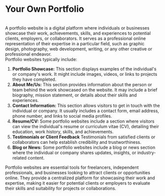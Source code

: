 # Your Own Portfolio
<br>
A portfolio website is a digital platform where individuals or businesses showcase their work, achievements, skills, and experiences to potential clients, employers, or collaborators. It serves as a professional online representation of their expertise in a particular field, such as graphic design, photography, web development, writing, or any other creative or professional endeavor.
<br>
Portfolio websites typically include:
<br>
<ol>
<li><b>Portfolio Showcase:</b> This section displays examples of the individual's or company's work. It might include images, videos, or links to projects they have completed.</li>
<li><b>About Me/Us:</b> This section provides information about the person or team behind the work showcased on the website. It may include a brief biography, mission statement, or details about their skills and experiences.</li>
<li><b>Contact Information:</b> This section allows visitors to get in touch with the individual or company. It usually includes a contact form, email address, phone number, and links to social media profiles.</li>
<li><b>Resume/CV:</b> Some portfolio websites include a section where visitors can view the individual's resume or curriculum vitae (CV), detailing their education, work history, skills, and achievements.</li>
<li><b>Testimonials or Client Feedback</b> Testimonials from satisfied clients or collaborators can help establish credibility and trustworthiness.</li>
<li><b>Blog or News:</b> Some portfolio websites include a blog or news section where the individual or company shares updates, insights, or industry-related content.</li>
</ol>
Portfolio websites are essential tools for freelancers, independent professionals, and businesses looking to attract clients or opportunities online. They provide a centralized platform for showcasing their work and expertise, making it easier for potential clients or employers to evaluate their skills and suitability for projects or collaborations.